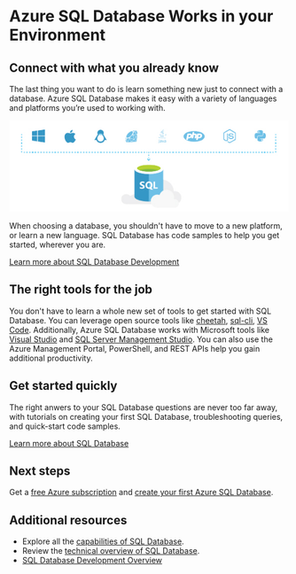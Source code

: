 <properties
   pageTitle="Azure SQL Database Works in Your Environment"
   description="Learn how SQL Database helps, secures and protects"
   keywords=""
   services="sql-database"
   documentationCenter=""
   authors="CarlRabeler"
   manager="jhubbard"
   editor=""/>

<tags
   ms.service="sql-database"
   ms.devlang="NA"
   ms.topic="article"
   ms.tgt_pltfrm="NA"
   ms.workload="data-management"
   ms.date="07/19/2016"
   ms.author="carlrab"/>

# Azure SQL Database Works in your Environment

## Connect with what you already know

The last thing you want to do is learn something new just to connect with a database. Azure SQL Database makes it easy with a variety of languages and platforms you’re used to working with.

![works-in-your-environment](./media/sql-database-works-in-your-environment/sql-database-works-in-your-environment.png)

When choosing a database, you shouldn't have to move to a new platform, or learn a new language. SQL Database has code samples to help you get started, wherever you are.  

[Learn more about SQL Database Development](sql-database-develop-overview.md) 

## The right tools for the job

You don't have to learn a whole new set of tools to get started with SQL Database. You can leverage open source tools like [cheetah](https://github.com/wunderlist/cheetah), [sql-cli](https://www.npmjs.com/package/sql-cli), [VS Code](https://code.visualstudio.com/). Additionally, Azure SQL Database works with Microsoft tools like [Visual Studio](https://www.visualstudio.com/visual-studio-homepage-vs.aspx) and  [SQL Server Management Studio](https://msdn.microsoft.com/library/ms174173.aspx).  You can also use the Azure Management Portal, PowerShell, and REST APIs help you gain additional productivity.

## Get started quickly

The right anwers to your SQL Database questions are never too far away, with tutorials on creating your first SQL Database, troubleshooting queries, and quick-start code samples.

[Learn more about SQL Database](sql-database-technical-overview.md)

## Next steps

Get a [free Azure subscription](https://azure.microsoft.com/get-started/) and [create your first Azure SQL Database](sql-database-get-started.md).

## Additional resources

* Explore all the [capabilities of SQL Database](https://azure.microsoft.com/services/sql-database/).
* Review the [technical overview of SQL Database](sql-database-technical-overview.md).
* [SQL Database Development Overview](sql-database-develop-overview.md)
